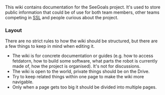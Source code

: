 This wiki contains documentation for the SeeGoals project. It's used to store public information that could be of use for both team members, other teams competing in [SSL](https://ssl.robocup.org/) and people curious about the project.

### Layout
There are no strict rules to how the wiki should be structured, but there are a few things to keep in mind when editing it.
- The wiki is for concrete documentation or guides (e.g. how to access fetdatorn, how to build some software, what parts the robot is currently made of, how the project is organised). It's not for discussions.
- The wiki is open to the world, private things should be on the Drive.
- Try to keep related things within one page to make the wiki more navigable.
- Only when a page gets too big it should be divided into multiple pages.